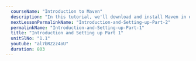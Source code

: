 ```yaml
---
  courseName: "Introduction to Maven"
  description: "In this tutorial, we'll download and install Maven in our development environment."
  nextLessonPermalinkName: "Introduction-and-Setting-up-Part-2"
  permalinkName: "Introduction-and-Setting-up-Part-1"
  title: "Introduction and Setting up Part 1"
  unitSlNo: "1.1"
  youtube: "al7bRZzz4oU"
  duration: 803
---
```

